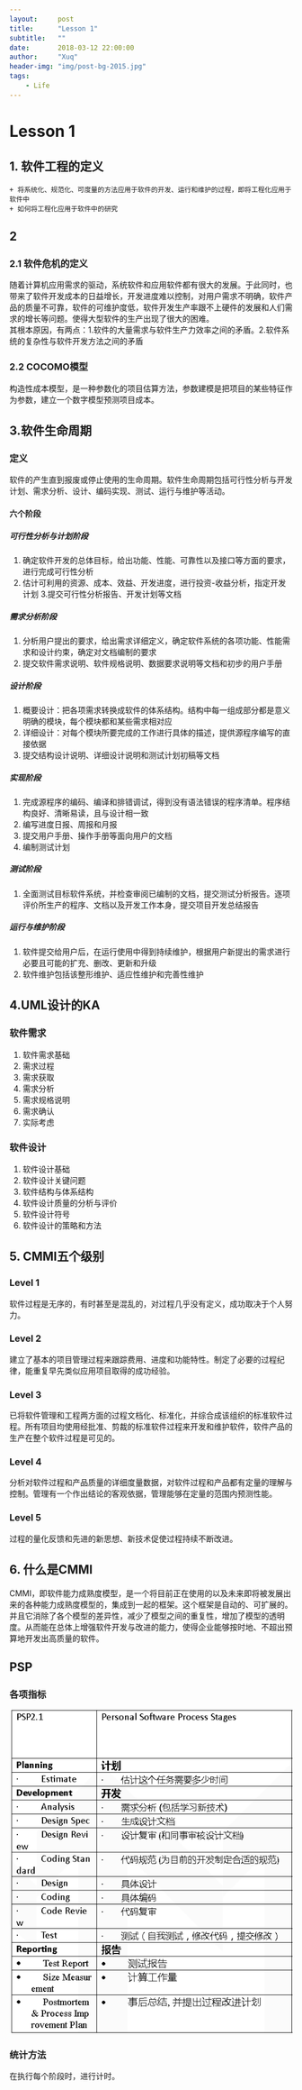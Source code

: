 ```yaml
---
layout:     post
title:      "Lesson 1"
subtitle:   ""
date:       2018-03-12 22:00:00
author:     "Xuq"
header-img: "img/post-bg-2015.jpg"
tags:
    - Life
---
```


# Lesson 1
## 1. 软件工程的定义
	+ 将系统化、规范化、可度量的方法应用于软件的开发、运行和维护的过程，即将工程化应用于软件中
	+ 如何将工程化应用于软件中的研究

## 2
### 2.1 软件危机的定义  
随着计算机应用需求的驱动，系统软件和应用软件都有很大的发展。于此同时，也带来了软件开发成本的日益增长，开发进度难以控制，对用户需求不明确，软件产品的质量不可靠，软件的可维护度低，软件开发生产率跟不上硬件的发展和人们需求的增长等问题。使得大型软件的生产出现了很大的困难。  
其根本原因，有两点：1.软件的大量需求与软件生产力效率之间的矛盾。2.软件系统的复杂性与软件开发方法之间的矛盾

### 2.2 COCOMO模型
构造性成本模型，是一种参数化的项目估算方法，参数建模是把项目的某些特征作为参数，建立一个数字模型预测项目成本。

## 3.软件生命周期
### 定义
软件的产生直到报废或停止使用的生命周期。软件生命周期包括可行性分析与开发计划、需求分析、设计、编码实现、测试、运行与维护等活动。
#### 六个阶段
##### 可行性分析与计划阶段
1.  确定软件开发的总体目标，给出功能、性能、可靠性以及接口等方面的要求，进行完成可行性分析
2. 估计可利用的资源、成本、效益、开发进度，进行投资-收益分析，指定开发计划
3.提交可行性分析报告、开发计划等文档

##### 需求分析阶段
1. 分析用户提出的要求，给出需求详细定义，确定软件系统的各项功能、性能需求和设计约束，确定对文档编制的要求
2. 提交软件需求说明、软件规格说明、数据要求说明等文档和初步的用户手册

##### 设计阶段
1. 概要设计：把各项需求转换成软件的体系结构。结构中每一组成部分都是意义明确的模块，每个模块都和某些需求相对应
2. 详细设计：对每个模块所要完成的工作进行具体的描述，提供源程序编写的直接依据
3. 提交结构设计说明、详细设计说明和测试计划初稿等文档

##### 实现阶段
1. 完成源程序的编码、编译和排错调试，得到没有语法错误的程序清单。程序结构良好、清晰易读，且与设计相一致
2. 编写进度日报、周报和月报
3. 提交用户手册、操作手册等面向用户的文档
4. 编制测试计划

##### 测试阶段
1. 全面测试目标软件系统，并检查审阅已编制的文档，提交测试分析报告。逐项评价所生产的程序、文档以及开发工作本身，提交项目开发总结报告

##### 运行与维护阶段
1. 软件提交给用户后，在运行使用中得到持续维护，根据用户新提出的需求进行必要且可能的扩充、删改、更新和升级
2. 软件维护包括该整形维护、适应性维护和完善性维护

## 4.UML设计的KA
### 软件需求
1. 软件需求基础
2. 需求过程
3. 需求获取
4. 需求分析
5. 需求规格说明
6. 需求确认
7. 实际考虑

### 软件设计
1. 软件设计基础
2. 软件设计关键问题
3. 软件结构与体系结构
4. 软件设计质量的分析与评价
5. 软件设计符号
6. 软件设计的策略和方法

## 5. CMMI五个级别
### Level 1
软件过程是无序的，有时甚至是混乱的，对过程几乎没有定义，成功取决于个人努力。

### Level 2
建立了基本的项目管理过程来跟踪费用、进度和功能特性。制定了必要的过程纪律，能重复早先类似应用项目取得的成功经验。

### Level 3
已将软件管理和工程两方面的过程文档化、标准化，并综合成该组织的标准软件过程。所有项目均使用经批准、剪裁的标准软件过程来开发和维护软件，软件产品的生产在整个软件过程是可见的。

### Level 4
分析对软件过程和产品质量的详细度量数据，对软件过程和产品都有定量的理解与控制。管理有一个作出结论的客观依据，管理能够在定量的范围内预测性能。

### Level 5
过程的量化反馈和先进的新思想、新技术促使过程持续不断改进。

## 6. 什么是CMMI
CMMI，即软件能力成熟度模型，是一个将目前正在使用的以及未来即将被发展出来的各种能力成熟度模型的，集成到一起的框架。这个框架是自动的、可扩展的。并且它消除了各个模型的差异性，减少了模型之间的重复性，增加了模型的透明度。从而能在总体上增强软件开发与改进的能力，使得企业能够按时地、不超出预算地开发出高质量的软件。

## PSP
### 各项指标
![avatar](../img/PSP2.1.png)

### 统计方法
在执行每个阶段时，进行计时。

